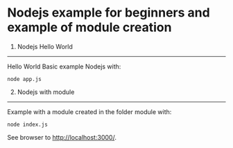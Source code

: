 Nodejs example for beginners and example of module creation
============================================

1. Nodejs Hello World
--------------------
Hello World Basic example Nodejs with:
```
node app.js
```

2. Nodejs with module
--------------------
Example with a module created in the folder module with:
```
node index.js
```

See browser to <a href='http://localhost:3000/' target="_blank">http://localhost:3000/</a>.
